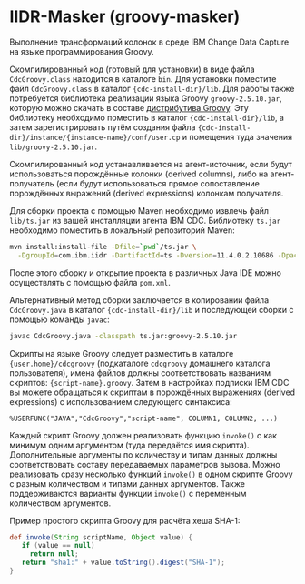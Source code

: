 # IIDR-Masker (groovy-masker)
Выполнение трансформаций колонок в среде IBM Change Data Capture на языке программирования Groovy.

Скомпилированный код (готовый для установки) в виде файла `CdcGroovy.class` находится в каталоге `bin`.
Для установки поместите файл `CdcGroovy.class` в каталог `{cdc-install-dir}/lib`.
Для работы также потребуется библиотека реализации языка Groovy `groovy-2.5.10.jar`, которую можно скачать в составе [дистрибутива Groovy](https://dl.bintray.com/groovy/maven/apache-groovy-binary-2.5.10.zip). 
Эту библиотеку необходимо поместить в каталог `{cdc-install-dir}/lib`, а затем зарегистрировать путём создания файла `{cdc-install-dir}/instance/{instance-name}/conf/user.cp` и помещения туда значения `lib/groovy-2.5.10.jar`. 

Скомпилированный код устанавливается на агент-источник, если будут использоваться порождённые колонки (derived columns), либо на агент-получатель (если будут использоваться прямое сопоставление порождённых выражений (derived expressions) колонкам получателя.

Для сборки проекта с помощью Maven необходимо извлечь файл `lib/ts.jar` из вашей инсталляции агента IBM CDC.
Библиотеку `ts.jar` необходимо поместить в локальный репозиторий Maven:

```bash
mvn install:install-file -Dfile=`pwd`/ts.jar \
  -DgroupId=com.ibm.iidr -DartifactId=ts -Dversion=11.4.0.2.10686 -Dpackaging=jar
```

После этого сборку и открытие проекта в различных Java IDE можно осуществлять с помощью файла `pom.xml`.

Альтернативный метод сборки заключается в копировании файла  `CdcGroovy.java` в каталог `{cdc-install-dir}/lib`
и последующей сборки с помощью команды `javac`:

```bash
javac CdcGroovy.java -classpath ts.jar:groovy-2.5.10.jar
```

Скрипты на языке Groovy следует разместить в каталоге `{user.home}/cdcgroovy` (подкаталоге `cdcgroovy` домашнего каталога пользователя), имена файлов должны соответствовать названиям скриптов: `{script-name}.groovy`.
Затем в настройках подписки IBM CDC вы можете обращаться к скриптам в порождённых выражениях (derived expressions) с использованием следующего синтаксиса:
```
%USERFUNC("JAVA","CdcGroovy","script-name", COLUMN1, COLUMN2, ...)
```

Каждый скрипт Groovy должен реализовать функцию `invoke()` с как минимум одним аргументом (туда передаётся имя скрипта).
Дополнительные аргументы по количеству и типам данных должны соответствовать составу передаваемых параметров вызова.
Можно реализовать сразу несколько функций `invoke()` в одном скрипте Groovy с разным количеством и типами данных аргументов.
Также поддерживаются варианты функции `invoke()` с переменным количеством аргументов.

Пример простого скрипта Groovy для расчёта хеша SHA-1:

```Groovy
def invoke(String scriptName, Object value) {
   if (value == null)
     return null;
   return "sha1:" + value.toString().digest("SHA-1");
}
```
